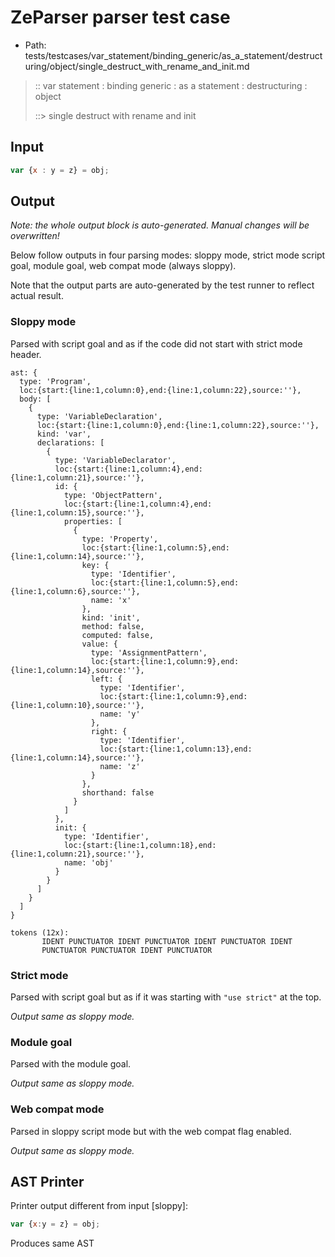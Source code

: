 # ZeParser parser test case

- Path: tests/testcases/var_statement/binding_generic/as_a_statement/destructuring/object/single_destruct_with_rename_and_init.md

> :: var statement : binding generic : as a statement : destructuring : object
>
> ::> single destruct with rename and init

## Input

`````js
var {x : y = z} = obj;
`````

## Output

_Note: the whole output block is auto-generated. Manual changes will be overwritten!_

Below follow outputs in four parsing modes: sloppy mode, strict mode script goal, module goal, web compat mode (always sloppy).

Note that the output parts are auto-generated by the test runner to reflect actual result.

### Sloppy mode

Parsed with script goal and as if the code did not start with strict mode header.

`````
ast: {
  type: 'Program',
  loc:{start:{line:1,column:0},end:{line:1,column:22},source:''},
  body: [
    {
      type: 'VariableDeclaration',
      loc:{start:{line:1,column:0},end:{line:1,column:22},source:''},
      kind: 'var',
      declarations: [
        {
          type: 'VariableDeclarator',
          loc:{start:{line:1,column:4},end:{line:1,column:21},source:''},
          id: {
            type: 'ObjectPattern',
            loc:{start:{line:1,column:4},end:{line:1,column:15},source:''},
            properties: [
              {
                type: 'Property',
                loc:{start:{line:1,column:5},end:{line:1,column:14},source:''},
                key: {
                  type: 'Identifier',
                  loc:{start:{line:1,column:5},end:{line:1,column:6},source:''},
                  name: 'x'
                },
                kind: 'init',
                method: false,
                computed: false,
                value: {
                  type: 'AssignmentPattern',
                  loc:{start:{line:1,column:9},end:{line:1,column:14},source:''},
                  left: {
                    type: 'Identifier',
                    loc:{start:{line:1,column:9},end:{line:1,column:10},source:''},
                    name: 'y'
                  },
                  right: {
                    type: 'Identifier',
                    loc:{start:{line:1,column:13},end:{line:1,column:14},source:''},
                    name: 'z'
                  }
                },
                shorthand: false
              }
            ]
          },
          init: {
            type: 'Identifier',
            loc:{start:{line:1,column:18},end:{line:1,column:21},source:''},
            name: 'obj'
          }
        }
      ]
    }
  ]
}

tokens (12x):
       IDENT PUNCTUATOR IDENT PUNCTUATOR IDENT PUNCTUATOR IDENT
       PUNCTUATOR PUNCTUATOR IDENT PUNCTUATOR
`````

### Strict mode

Parsed with script goal but as if it was starting with `"use strict"` at the top.

_Output same as sloppy mode._

### Module goal

Parsed with the module goal.

_Output same as sloppy mode._

### Web compat mode

Parsed in sloppy script mode but with the web compat flag enabled.

_Output same as sloppy mode._

## AST Printer

Printer output different from input [sloppy]:

````js
var {x:y = z} = obj;
````

Produces same AST
